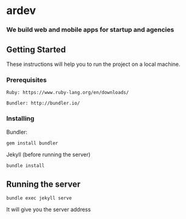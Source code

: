 # ardev
### We build web and mobile apps for startup and agencies

## Getting Started

These instructions will help you to run the project on a local machine.

### Prerequisites

```
Ruby: https://www.ruby-lang.org/en/downloads/
```

```
Bundler: http://bundler.io/
```

### Installing

Bundler:
```
gem install bundler
```

Jekyll (before running the server)

```
bundle install
```

## Running the server

```
bundle exec jekyll serve
```

It will give you the server address 
